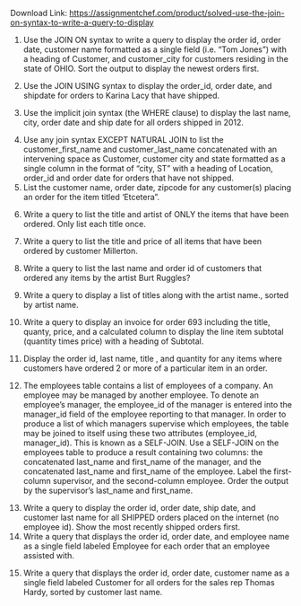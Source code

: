 Download Link: https://assignmentchef.com/product/solved-use-the-join-on-syntax-to-write-a-query-to-display
<br>
<ol>

 <li>Use the JOIN ON syntax to write a query to display the order id, order date, customer name formatted as a single field (i.e. “Tom Jones”) with a heading of Customer, and customer_city for customers residing in the state of OHIO. Sort the output to display the newest orders first.</li>

</ol>




<ol start="2">

 <li>Use the JOIN USING syntax to display the order_id, order date, and shipdate for orders to Karina Lacy that have shipped.</li>

</ol>




<ol start="3">

 <li>Use the implicit join syntax (the WHERE clause) to display the last name, city, order date and ship date for all orders shipped in 2012.</li>

</ol>




<ol start="4">

 <li>Use any join syntax EXCEPT NATURAL JOIN to list the customer_first_name and customer_last_name concatenated with an intervening space as Customer, customer city and state formatted as a single column in the format of “city, ST” with a heading of Location, order_id and order date for orders that have not shipped.</li>

 <li>List the customer name, order date, zipcode for any customer(s) placing an order for the item titled ‘Etcetera”.</li>

</ol>




<ol start="6">

 <li>Write a query to list the title and artist of ONLY the items that have been ordered. Only list each title once.</li>

</ol>




<ol start="7">

 <li>Write a query to list the title and price of all items that have been ordered by customer Millerton.</li>

</ol>




<ol start="8">

 <li>Write a query to list the last name and order id of customers that ordered any items by the artist Burt Ruggles?</li>

</ol>




<ol start="9">

 <li>Write a query to display a list of titles along with the artist name., sorted by artist name.</li>

</ol>




<ol start="10">

 <li>Write a query to display an invoice for order 693 including the title, quanty, price, and a calculated column to display the line item subtotal (quantity times price) with a heading of Subtotal.</li>

</ol>




<ol start="11">

 <li>Display the order id, last name, title , and quantity for any items where customers have ordered 2 or more of a particular item in an order.</li>

</ol>




<ol start="12">

 <li>The employees table contains a list of employees of a company. An employee may be managed by another employee. To denote an employee’s manager, the employee_id of the manager is entered into the manager_id field of the employee reporting to that manager. In order to produce a list of which managers supervise which employees, the table may be joined to itself using these two attributes (employee_id, manager_id). This is known as a SELF-JOIN. Use a SELF-JOIN on the employees table to produce a result containing two columns: the concatenated last_name and first_name of the manager, and the concatenated last_name and first_name of the employee. Label the first-column supervisor, and the second-column employee. Order the output by the supervisor’s last_name and first_name.</li>

</ol>




<ol start="13">

 <li>Write a query to display the order id, order date, ship date, and customer last name for all SHIPPED orders placed on the internet (no employee id). Show the most recently shipped orders first.</li>

 <li>Write a query that displays the order id, order date, and employee name as a single field labeled Employee for each order that an employee assisted with.</li>

</ol>




<ol start="15">

 <li>Write a query that displays the order id, order date, customer name as a single field labeled Customer for all orders for the sales rep Thomas Hardy, sorted by customer last name.</li>

</ol>